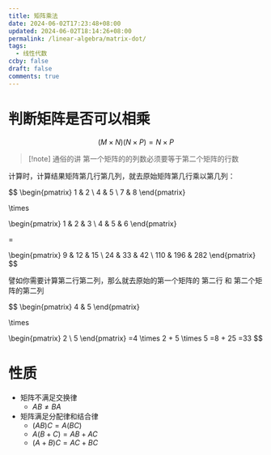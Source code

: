 ```yaml
---
title: 矩阵乘法
date: 2024-06-02T17:23:48+08:00
updated: 2024-06-02T18:14:26+08:00
permalink: /linear-algebra/matrix-dot/
tags:
  - 线性代数
ccby: false
draft: false
comments: true
---
```

# 判断矩阵是否可以相乘

$$(M \times N)(N \times P) = N \times P$$

> [!note] 通俗的讲
> 第一个矩阵的的列数必须要等于第二个矩阵的行数


计算时，计算结果矩阵第几行第几列，就去原始矩阵第几行乘以第几列：

$$
\begin{pmatrix}
1 & 2   \\
4 & 5 \\
7 & 8
\end{pmatrix}

\times

\begin{pmatrix}
1 & 2 & 3  \\
4 & 5 & 6 
\end{pmatrix}

=


\begin{pmatrix}
9 & 12 & 15  \\
24 & 33 & 42  \\
110 & 196 & 282
\end{pmatrix}
$$

譬如你需要计算第二行第二列，那么就去原始的第一个矩阵的 第二行 和 第二个矩阵的第二列

$$
\begin{pmatrix}
4 & 5 
\end{pmatrix}

\times

\begin{pmatrix}
2 \\
5
\end{pmatrix}
=4 \times 2 + 5  \times 5
=8 + 25
=33
$$


# 性质

+ 矩阵不满足交换律
	+ $AB \neq BA$
+ 矩阵满足分配律和结合律
	+ $(AB)C=A(BC)$
	+ $A(B+C)=AB+AC$
	+ $(A+B)C=AC+BC$


